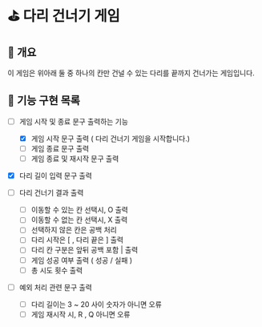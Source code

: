 # ⛳️ 다리 건너기 게임

## 🎱 개요

이 게임은 위아래 둘 중 하나의 칸만 건널 수 있는 다리를 끝까지 건너가는 게임입니다.

## 🎒 기능 구현 목록

- [ ] 게임 시작 및 종료 문구 출력하는 기능

  - [x] 게임 시작 문구 출력 ( 다리 건너기 게임을 시작합니다.)
  - [ ] 게임 종료 문구 출력
  - [ ] 게임 종료 및 재시작 문구 출력

- [x] 다리 길이 입력 문구 출력
- [ ] 다리 건너기 결과 출력

  - [ ] 이동할 수 있는 칸 선택시, O 출력
  - [ ] 이동할 수 없는 칸 선택시, X 출력
  - [ ] 선택하지 않은 칸은 공백 처리
  - [ ] 다리 시작은 [ , 다리 끝은 ] 출력
  - [ ] 다리 칸 구분은 앞뒤 공백 포함 | 출력
  - [ ] 게임 성공 여부 출력 ( 성공 / 실패 )
  - [ ] 총 시도 횟수 출력

- [ ] 예외 처리 관련 문구 출력
  - [ ] 다리 길이는 3 ~ 20 사이 숫자가 아니면 오류
  - [ ] 게임 재시작 시, R , Q 아니면 오류

